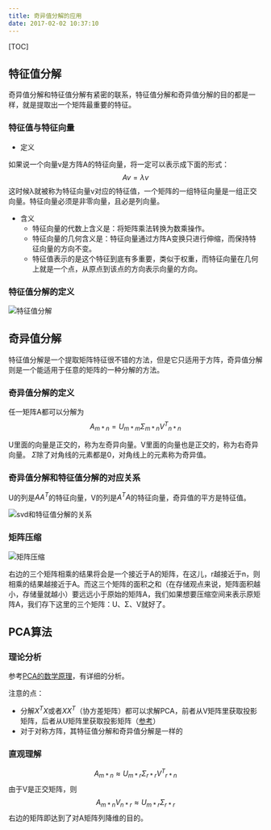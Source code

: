 ```yaml
---
title: 奇异值分解的应用
date: 2017-02-02 10:37:10
---
```

[TOC]

## 特征值分解
奇异值分解和特征值分解有紧密的联系，特征值分解和奇异值分解的目的都是一样，就是提取出一个矩阵最重要的特征。

### 特征值与特征向量

- 定义

如果说一个向量v是方阵A的特征向量，将一定可以表示成下面的形式：
$$
Av = \lambda v
$$
这时候λ就被称为特征向量v对应的特征值，一个矩阵的一组特征向量是一组正交向量。特征向量必须是非零向量，且必是列向量。

- 含义
     - 特征向量的代数上含义是：将矩阵乘法转换为数乘操作。
     - 特征向量的几何含义是：特征向量通过方阵A变换只进行伸缩，而保持特征向量的方向不变。
     - 特征值表示的是这个特征到底有多重要，类似于权重，而特征向量在几何上就是一个点，从原点到该点的方向表示向量的方向。

### 特征值分解的定义

![特征值分解](http://oa5sa0jqw.bkt.clouddn.com/c2e4911a29158770ea870f6e98eb2304.png)

## 奇异值分解
特征值分解是一个提取矩阵特征很不错的方法，但是它只适用于方阵，奇异值分解则是一个能适用于任意的矩阵的一种分解的方法。

### 奇异值分解的定义

任一矩阵A都可以分解为
$$A_{m * n}=U_{m * m}\Sigma_{m * n}{V^T}_{n * n}$$

U里面的向量是正交的，称为左奇异向量。V里面的向量也是正交的，称为右奇异向量。
$\Sigma$除了对角线的元素都是0，对角线上的元素称为奇异值。

### 奇异值分解和特征值分解的对应关系
U的列是$AA^T$的特征向量，V的列是$A^TA$的特征向量，奇异值的平方是特征值。

![svd和特征值分解的关系](http://oa5sa0jqw.bkt.clouddn.com/05b644b2ba9a4715518b9a07ce2ad9c0.png)

### 矩阵压缩
![矩阵压缩](http://oa5sa0jqw.bkt.clouddn.com/eb41401bef80f57aebd6049dd1a6a619.png)

右边的三个矩阵相乘的结果将会是一个接近于A的矩阵，在这儿，r越接近于n，则相乘的结果越接近于A。而这三个矩阵的面积之和（在存储观点来说，矩阵面积越小，存储量就越小）要远远小于原始的矩阵A，我们如果想要压缩空间来表示原矩阵A，我们存下这里的三个矩阵：U、Σ、V就好了。

## PCA算法

### 理论分析
参考[PCA的数学原理](http://blog.codinglabs.org/articles/pca-tutorial.html)，有详细的分析。

注意的点：

- 分解$X^TX$或者$XX^T$（协方差矩阵）都可以求解PCA，前者从V矩阵里获取投影矩阵，后者从U矩阵里获取投影矩阵（[参考](https://www.zhihu.com/question/39234760)）
- 对于对称方阵，其特征值分解和奇异值分解是一样的

### 直观理解

$$
A_{m  *  n} \approx U_{m * r}\Sigma_{r * r}{V^T}_{r * n}
$$
由于V是正交矩阵，则
$$
A_{m * n} V_{n * r} \approx U_{m * r}\Sigma_{r * r}
$$
右边的矩阵即达到了对A矩阵列降维的目的。
